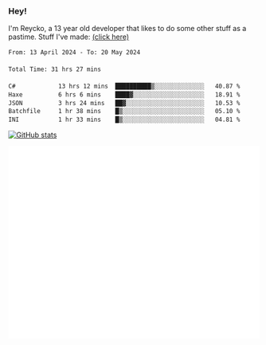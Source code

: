 ### Hey!
I'm Reycko, a 13 year old developer that likes to do some other stuff as a pastime.
Stuff I've made: [(click here)](https://pastebin.com/raw/QiNpEYja)

<!--START_SECTION:wakasection-->

```txt
From: 13 April 2024 - To: 20 May 2024

Total Time: 31 hrs 27 mins

C#            13 hrs 12 mins  ██████████▒░░░░░░░░░░░░░░   40.87 %
Haxe          6 hrs 6 mins    ████▓░░░░░░░░░░░░░░░░░░░░   18.91 %
JSON          3 hrs 24 mins   ██▓░░░░░░░░░░░░░░░░░░░░░░   10.53 %
Batchfile     1 hr 38 mins    █▒░░░░░░░░░░░░░░░░░░░░░░░   05.10 %
INI           1 hr 33 mins    █▒░░░░░░░░░░░░░░░░░░░░░░░   04.81 %
```

<!--END_SECTION:wakasection-->

[![GitHub stats](https://github-readme-stats.vercel.app/api?username=Reycko&show_icons=true&theme=dark&hide_title=true&count_private=true)](https://github.com/anuraghazra/github-readme-stats)

![Metrics](/github-metrics.svg)
